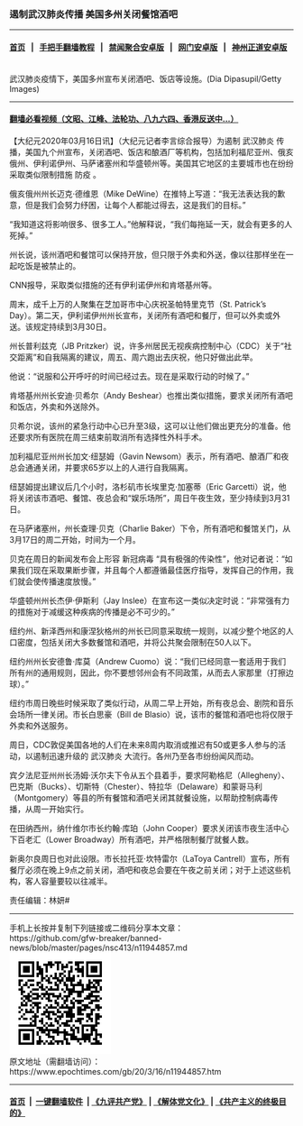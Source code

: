 ### 遏制武汉肺炎传播 美国多州关闭餐馆酒吧
------------------------

#### [首页](https://github.com/gfw-breaker/banned-news/blob/master/README.md) &nbsp;&nbsp;|&nbsp;&nbsp; [手把手翻墙教程](https://github.com/gfw-breaker/guides/wiki) &nbsp;&nbsp;|&nbsp;&nbsp; [禁闻聚合安卓版](https://github.com/gfw-breaker/bn-android) &nbsp;&nbsp;|&nbsp;&nbsp; [网门安卓版](https://github.com/oGate2/oGate) &nbsp;&nbsp;|&nbsp;&nbsp; [神州正道安卓版](https://github.com/SzzdOgate/update) 



<div><img alt="" class="aligncenter wp-post-image" src="https://i.epochtimes.com/assets/uploads/2020/03/GettyImages-1212744012-600x400.jpg"/>
<div class="red16 caption">
 武汉肺炎疫情下，美国多州宣布关闭酒吧、饭店等设施。(Dia Dipasupil/Getty Images)
</div>
</div><hr/>

#### [翻墙必看视频（文昭、江峰、法轮功、八九六四、香港反送中...）](https://github.com/gfw-breaker/banned-news/blob/master/pages/link3.md)

<div><p>
 【大纪元2020年03月16日讯】（大纪元记者李言综合报导）为遏制
 <ok href="https://www.epochtimes.com/gb/tag/%E6%AD%A6%E6%B1%89%E8%82%BA%E7%82%8E.html">
  武汉肺炎
 </ok>
 传播，美国九个州宣布，关闭酒吧、饭店和酿酒厂等机构，包括加利福尼亚州、俄亥俄州、伊利诺伊州、马萨诸塞州和华盛顿州等。美国其它地区的主要城市也在纷纷采取类似限制措施
 <ok href="https://www.epochtimes.com/gb/tag/%E9%98%B2%E7%96%AB.html">
  防疫
 </ok>
 。
</p>
<p>
 俄亥俄州州长迈克·德维恩（Mike DeWine）在推特上写道：“我无法表达我的歉意，但是我们会努力纾困，让每个人都能过得去，这是我们的目标。”
</p>
<p>
 “我知道这将影响很多、很多工人。”他解释说，“我们每拖延一天，就会有更多的人死掉。”
</p>
<p>
 州长说，该州酒吧和餐馆可以保持开放，但只限于外卖和外送，像以往那样坐在一起吃饭是被禁止的。
</p>
<p>
 CNN报导，采取类似措施的还有伊利诺伊州和肯塔基州等。
</p>
<p>
 周末，成千上万的人聚集在芝加哥市中心庆祝圣帕特里克节（St. Patrick’s Day）。第二天，伊利诺伊州州长宣布，关闭所有酒吧和餐厅，但可以外卖或外送。该规定持续到3月30日。
</p>
<p>
 州长普利兹克（JB Pritzker）说，许多州居民无视疾病控制中心（CDC）关于“社交距离”和自我隔离的建议，周五、周六跑出去庆祝，他只好做出此举。
</p>
<p>
 他说：“说服和公开呼吁的时间已经过去。现在是采取行动的时候了。”
</p>
<p>
 肯塔基州州长安迪·贝希尔（Andy Beshear）也推出类似措施，要求关闭所有酒吧和饭店，外卖和外送除外。
</p>
<p>
 贝希尔说，该州的紧急行动中心已升至3级，这可以让他们做出更充分的准备。他还要求所有医院在周三结束前取消所有选择性外科手术。
</p>
<p>
 加利福尼亚州州长加文·纽瑟姆（Gavin Newsom）表示，所有酒吧、酿酒厂和夜总会通通关闭，并要求65岁以上的人进行自我隔离。
</p>
<p>
 纽瑟姆提出建议后几个小时，洛杉矶市长埃里克·加塞蒂（Eric Garcetti）说，他将关闭该市酒吧、餐馆、夜总会和“娱乐场所”，周日午夜生效，至少持续到3月31日。
</p>
<p>
 在马萨诸塞州，州长查理·贝克（Charlie Baker）下令，所有酒吧和餐馆关门，从3月17日的周二开始，时间为一个月。
</p>
<p>
 贝克在周日的新闻发布会上形容
 <ok href="https://www.epochtimes.com/gb/tag/%E6%96%B0%E5%86%A0%E7%97%85%E6%AF%92.html">
  新冠病毒
 </ok>
 “具有极强的传染性”，他对记者说：“如果我们现在采取果​​断步骤，并且每个人都遵循最佳医疗指导，发挥自己的作用，我们就会使传播速度放慢。”
</p>
<p>
 华盛顿州州长杰伊·伊斯利（Jay Inslee）在宣布这一类似决定时说：“非常强有力的措施对于减缓这种疾病的传播是必不可少的。”
</p>
<p>
 纽约州、新泽西州和康涅狄格州的州长已同意采取统一规则，以减少整个地区的人口密度，包括关闭大多数餐馆和酒吧，并将公共聚会限制在50人以下。
</p>
<p>
 纽约州州长安德鲁·库莫（Andrew Cuomo）说：“我们已经同意一套适用于我们所有州的通用规则，因此，你不要想邻州会有不同政策，从而去人家那里（打擦边球）。”
</p>
<p>
 纽约市周日晚些时候采取了类似行动，从周二早上开始，所有夜总会、剧院和音乐会场所一律关闭。市长白思豪（Bill de Blasio）说，该市的餐馆和酒吧也将仅限于外卖和外送服务。
</p>
<p>
 周日，CDC敦促美国各地的人们在未来8周内取消或推迟有50或更多人参与的活动，以遏制迅速升级的
 <ok href="https://www.epochtimes.com/gb/tag/%E6%AD%A6%E6%B1%89%E8%82%BA%E7%82%8E.html">
  武汉肺炎
 </ok>
 大流行。各州乃至各市纷纷闻风而动。
</p>
<p>
 宾夕法尼亚州州长汤姆·沃尔夫下令从五个县着手，要求阿勒格尼（Allegheny）、巴克斯（Bucks）、切斯特（Chester）、特拉华（Delaware）和蒙哥马利（Montgomery）等县的所有餐馆和酒吧关闭其就餐设施，以帮助控制病毒传播，从周一开始实行。
</p>
<p>
 在田纳西州，纳什维尔市长约翰·库珀（John Cooper）要求关闭该市夜生活中心下百老汇（Lower Broadway）所有酒吧，并严格限制餐厅就餐人数。
</p>
<p>
 新奥尔良周日也对此设限。市长拉托亚·坎特雷尔（LaToya Cantrell）宣布，所有餐厅必须在晚上9点之前关闭，酒吧和夜总会要在午夜之前关闭；对于上述这些机构，客人容量要较以往减半。
</p>
<p>
 责任编辑：林妍#
</p>
</div>
<hr/>
手机上长按并复制下列链接或二维码分享本文章：<br/>
https://github.com/gfw-breaker/banned-news/blob/master/pages/nsc413/n11944857.md <br/>
<a href='https://github.com/gfw-breaker/banned-news/blob/master/pages/nsc413/n11944857.md'><img src='https://github.com/gfw-breaker/banned-news/blob/master/pages/nsc413/n11944857.md.png'/></a> <br/>
原文地址（需翻墙访问）：https://www.epochtimes.com/gb/20/3/16/n11944857.htm


------------------------
#### [首页](https://github.com/gfw-breaker/banned-news/blob/master/README.md) &nbsp;|&nbsp; [一键翻墙软件](https://github.com/gfw-breaker/nogfw/blob/master/README.md) &nbsp;| [《九评共产党》](https://github.com/gfw-breaker/9ping.md/blob/master/README.md#九评之一评共产党是什么) | [《解体党文化》](https://github.com/gfw-breaker/jtdwh.md/blob/master/README.md) | [《共产主义的终极目的》](https://github.com/gfw-breaker/gczydzjmd.md/blob/master/README.md)


<img src='http://gfw-breaker.win/banned-news/pages/nsc413/n11944857.md' width='0px' height='0px'/>